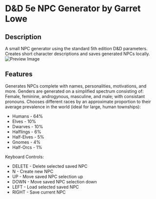 # D&D 5e NPC Generator by Garret Lowe
## Description
A small NPC generator using the standard 5th edition D&amp;D parameters. Creates short character descriptions and saves generated NPCs locally.
![Preview Image](https://github.com/garretlowe/D-D5eNPCGenerator/blob/master/preview.png)

## Features
Generates NPCs complete with names, personalities, motivations, and more. 
Genders are generated on a simplified spectrum consisting of: Female, feminine, androgynous, masculine, and male; with consistant pronouns.
Chooses different races by an approximate proportion to their average prevalence in the world (ideal for large, human townships):
* Humans     - 64%
* Elves      - 10%
* Dwarves    - 10%
* Halflings  - 6%
* Half-Elves - 5%
* Gnomes     - 4%
* Half-Orcs  - 1%

Keyboard Controls:
* DELETE - Delete selected saved NPC
* N - Create new NPC
* UP - Move saved NPC selection up
* DOWN - Move saved NPC selection down
* LEFT - Load selected saved NPC
* RIGHT - Save current NPC
